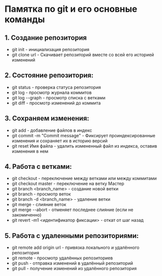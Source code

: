 #  Памятка по git и его основные команды

## 1. Создание репозитория
* git init - инициализация репозитория
* git clone url - Скачивает репозиторий вместе со всей его историей изменений

## 2. Состояние репозитория:
* git status - проверка статуса репозитория
* git log - просмотр журнала коммитов
* git log --graph - просмотр списка с ветками
* git diff - просмотр изменений до коммита

## 3. Сохраняем изменения:
* git add - добавление файлов в индекс
* git commit -m "Commit message" - Фиксирует проиндексированные изменения и сохраняет их в историю версий
* git reset Имя файла - удалить измененный файл из индекса, оставив изменения в нем

## 4. Работа с ветками:
* git checkout - переключение между ветками или между коммитами
* git checkout master - переключение на ветку Мастер
* git branch <branch_name> -  создание новой ветки
* git branch - просмотр веток
* git branch -d <branch_name> - удаление ветки
* git merge - слияние веток
* git merge --abort - отменяет последнее слияние (если не закомиченно)
* git revert -m1 <идентификатор фиксации> - откат от шаг назад

## 5. Работа с удаленными репозиториями:
* git remote add origin url - привязка локального и удалённого репозитория
* git remote - просмотр удалённых репозиториев
* git push - отправка изменений в удалённый репозиторий
* git pull - получение изменений из удалённого репозитория
